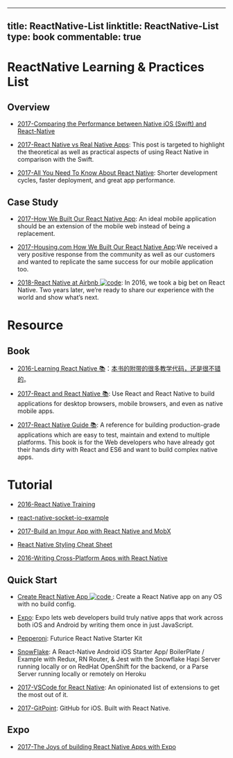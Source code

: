 
---
title: ReactNative-List
linktitle: ReactNative-List
type: book
commentable: true
---

# ReactNative Learning & Practices List

## Overview

- [2017-Comparing the Performance between Native iOS (Swift) and React-Native](https://medium.com/the-react-native-log/comparing-the-performance-between-native-ios-swift-and-react-native-7b5490d363e2#.azcqq063o)

- [2017-React Native vs Real Native Apps](https://parg.co/U6A): This post is targeted to highlight the theoretical as well as practical aspects of using React Native in comparison with the Swift.

- [2017-All You Need To Know About React Native](https://parg.co/U1R): Shorter development cycles, faster deployment, and great app performance.

## Case Study

- [2017-How We Built Our React Native App](https://parg.co/bDM): An ideal mobile application should be an extension of the mobile web instead of being a replacement.

- [2017-Housing.com How We Built Our React Native App](https://parg.co/bDM):We received a very positive response from the community as well as our customers and wanted to replicate the same success for our mobile application too.

- [2018-React Native at Airbnb ![code](https://ng-tech.icu/assets/code.svg)](https://parg.co/msQ): In 2016, we took a big bet on React Native. Two years later, we’re ready to share our experience with the world and show what’s next.

# Resource

## Book

- [2016-Learning React Native 📚](https://www.safaribooksonline.com/library/view/learning-react-native/9781491929049/preface01.html#idp116000)：[本书的附带的很多教学代码，还是很不错的](https://github.com/bonniee/learning-react-native)。

- [2017-React and React Native 📚](https://parg.co/beh): Use React and React Native to build applications for desktop browsers, mobile browsers, and even as native mobile apps.

- [2017-React Native Guide 📚](https://www.reactnative.guide/index.html): A reference for building production-grade applications which are easy to test, maintain and extend to multiple platforms. This book is for the Web developers who have already got their hands dirty with React and ES6 and want to build complex native apps.

# Tutorial

- [2016-React Native Training](https://unbug.gitbooks.io/react-native-training/content/)

- [react-native-socket-io-example](https://github.com/vinnyoodles/react-native-socket-io-example)

- [2017-Build an Imgur App with React Native and MobX](http://school.shoutem.com/lectures/build-simple-imgur-client-react-native/)

- [React Native Styling Cheat Sheet](https://github.com/vhpoet/react-native-styling-cheat-sheet#text)

- [2016-Writing Cross-Platform Apps with React Native](https://www.infoq.com/articles/react-native-introduction)

## Quick Start

- [Create React Native App ![code](https://ng-tech.icu/assets/code.svg) ](http://6me.us/PIszU): Create a React Native app on any OS with no build config.

- [Expo](https://expo.io/): Expo lets web developers build truly native apps that work across both iOS and Android by writing them once in just JavaScript.

- [Pepperoni](https://github.com/futurice/pepperoni-app-kit): Futurice React Native Starter Kit

- [SnowFlake](https://github.com/bartonhammond/snowflake): A React-Native Android iOS Starter App/ BoilerPlate / Example with Redux, RN Router, & Jest with the Snowflake Hapi Server running locally or on RedHat OpenShift for the backend, or a Parse Server running locally or remotely on Heroku

- [2017-VSCode for React Native](https://medium.com/@Kelset/vscode-for-react-native-526ec4a368ce): An opinionated list of extensions to get the most out of it.

- [2017-GitPoint](https://github.com/gitpoint/git-point): GitHub for iOS. Built with React Native.

## Expo

- [2017-The Joys of building React Native Apps with Expo](http://t.cn/RHuAZzN)

    